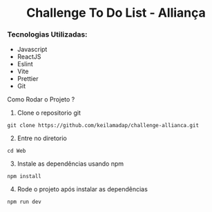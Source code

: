<div style="text-align: center;">
  <br />
  <br />
  <h1>Challenge To Do List - Alliança</h1>
</div>

### Tecnologias Utilizadas:

- Javascript
- ReactJS
- Eslint
- Vite
- Prettier
- Git

Como Rodar o Projeto ?

1. Clone o repositorio git

```shell
git clone https://github.com/keilamadap/challenge-allianca.git
```

2. Entre no diretorio

```shell
cd Web
```

3. Instale as dependências usando npm

```shell
npm install
```

4. Rode o projeto após instalar as dependências

```shell
npm run dev
```
